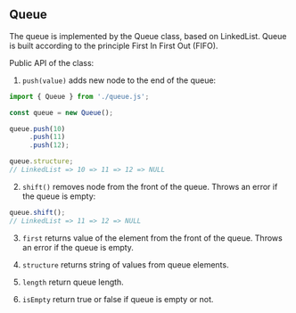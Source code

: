 ## Queue

The queue is implemented by the Queue class, based on LinkedList.
Queue is built according to the principle First In First Out (FIFO).

Public API of the class:

1. `push(value)` adds new node to the end of the queue:

```js
import { Queue } from './queue.js';

const queue = new Queue();

queue.push(10)
     .push(11)
     .push(12);

queue.structure;
// LinkedList => 10 => 11 => 12 => NULL
```

2. `shift()` removes node from the front of the queue. Throws an error if the queue is empty:

```js
queue.shift();
// LinkedList => 11 => 12 => NULL
```

3. `first` returns value of the element from the front of the queue. Throws an error if the queue is empty.


4.  `structure` returns string of values from queue elements.


5. `length` return queue length.


6. `isEmpty` return true or false if queue is empty or not.
